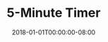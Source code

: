 ---
redirect_from:
- "/5"
date: "2018-01-01T00:00:00-08:00"
layout: timer
published: TRUE
title: "5-Minute Timer"
minutes: 5
---